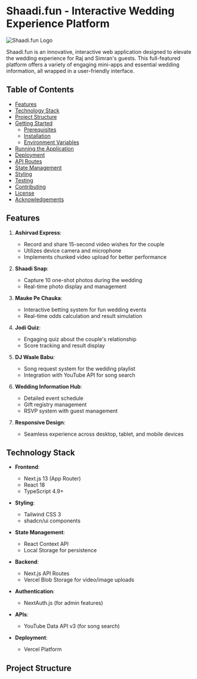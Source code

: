 # Shaadi.fun - Interactive Wedding Experience Platform

![Shaadi.fun Logo](public/shaadi-fun-logo.png)

Shaadi.fun is an innovative, interactive web application designed to elevate the wedding experience for Raj and Simran's guests. This full-featured platform offers a variety of engaging mini-apps and essential wedding information, all wrapped in a user-friendly interface.

## Table of Contents

- [Features](#features)
- [Technology Stack](#technology-stack)
- [Project Structure](#project-structure)
- [Getting Started](#getting-started)
  - [Prerequisites](#prerequisites)
  - [Installation](#installation)
  - [Environment Variables](#environment-variables)
- [Running the Application](#running-the-application)
- [Deployment](#deployment)
- [API Routes](#api-routes)
- [State Management](#state-management)
- [Styling](#styling)
- [Testing](#testing)
- [Contributing](#contributing)
- [License](#license)
- [Acknowledgements](#acknowledgements)

## Features

1. **Ashirvad Express**: 
   - Record and share 15-second video wishes for the couple
   - Utilizes device camera and microphone
   - Implements chunked video upload for better performance

2. **Shaadi Snap**: 
   - Capture 10 one-shot photos during the wedding
   - Real-time photo display and management

3. **Mauke Pe Chauka**: 
   - Interactive betting system for fun wedding events
   - Real-time odds calculation and result simulation

4. **Jodi Quiz**: 
   - Engaging quiz about the couple's relationship
   - Score tracking and result display

5. **DJ Waale Babu**: 
   - Song request system for the wedding playlist
   - Integration with YouTube API for song search

6. **Wedding Information Hub**: 
   - Detailed event schedule
   - Gift registry management
   - RSVP system with guest management

7. **Responsive Design**: 
   - Seamless experience across desktop, tablet, and mobile devices

## Technology Stack

- **Frontend**: 
  - Next.js 13 (App Router)
  - React 18
  - TypeScript 4.9+

- **Styling**: 
  - Tailwind CSS 3
  - shadcn/ui components

- **State Management**: 
  - React Context API
  - Local Storage for persistence

- **Backend**: 
  - Next.js API Routes
  - Vercel Blob Storage for video/image uploads

- **Authentication**: 
  - NextAuth.js (for admin features)

- **APIs**: 
  - YouTube Data API v3 (for song search)

- **Deployment**: 
  - Vercel Platform

## Project Structure

